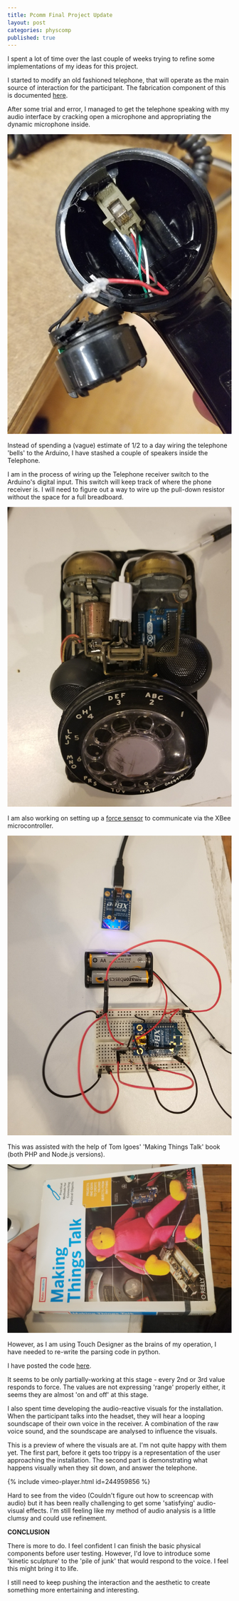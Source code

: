 ```yaml
---
title: Pcomm Final Project Update
layout: post
categories: physcomp
published: true
---
```


I spent a lot of time over the last couple of weeks trying to refine some implementations of my ideas for this project.

I started to modify an old fashioned telephone, that will operate as the main source of interaction for the participant. The fabrication component of this is documented [here](http://samhains.com/blog/intro-fab/2017/11/29/telephone-enclosure.html).

After some trial and error, I managed to get the telephone speaking with my audio interface by cracking open a microphone and appropriating the dynamic microphone inside.

![](/blog/assets/pcomm_final_update/1.jpg)

Instead of spending a (vague) estimate of 1/2 to a day  wiring the telephone 'bells' to the Arduino, I have stashed a couple of speakers inside the Telephone.

I am in the process of wiring up the Telephone receiver switch to the Arduino's digital input. This switch will keep track of where the phone receiver is. I will need to figure out a way to wire up the pull-down resistor without the space for a full breadboard.

![](/blog/assets/pcomm_final_update/4.jpg)

I am also working on setting up a [force sensor](http://tinkersphere.com/sensors/1256-fsr-force-sensor-pressure-sensor-arduino-compatible.html) to communicate via the XBee microcontroller.  

![](/blog/assets/pcomm_final_update/2.jpg)

This was assisted with the help of Tom Igoes' 'Making Things Talk' book  (both PHP and Node.js versions).

![](/blog/assets/pcomm_final_update/3.jpg)

However, as I am using Touch Designer as the brains of my operation, I have needed to re-write the parsing code in python.

I have posted the code [here](https://gist.github.com/samhains/a149b8011280cb4f4e6b6451cd070d97).

It seems to be only partially-working at this stage -  every 2nd or 3rd value responds to force. The values are not expressing 'range' properly either, it seems they are almost 'on and off' at this stage.

I also spent time developing the audio-reactive visuals for the installation.  When the participant talks into the headset, they will hear a looping soundscape of their own voice in  the receiver. A combination of the raw voice sound, and the soundscape are analysed to influence the visuals.

This is a preview of where the visuals are at. I'm not quite happy with them yet. The first part, before it gets too trippy is a representation of the user approaching the installation. The second part is demonstrating what happens visually when they sit down, and answer the telephone.

{% include vimeo-player.html id=244959856 %}


Hard to see from the video  (Couldn't figure out how to screencap with audio) but it has been really challenging to get some 'satisfying' audio-visual effects.  I'm still feeling like my method of audio analysis is a little clumsy and could use refinement.


**CONCLUSION**

There is more to do. I feel confident I can finish the basic physical components before user testing. However, I'd love to introduce some 'kinetic sculpture' to the 'pile of junk' that would respond to the voice. I feel this might bring it to life.

I still need to keep pushing the interaction and the aesthetic to create something more entertaining and interesting.
